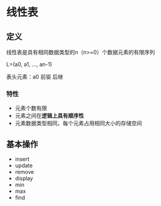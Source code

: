 # 线性表

## 定义
线性表是具有相同数据类型的n（n>=0）个数据元素的有限序列

L=(a0, a1, ..., an-1)

表头元素：a0
前驱
后继

### 特性
- 元素个数有限
- 元素之间在**逻辑上具有顺序性**
- 元素数据类型相同，每个元素占用相同大小的存储空间

## 基本操作
- insert
- update
- remove
- display
- min
- max
- find